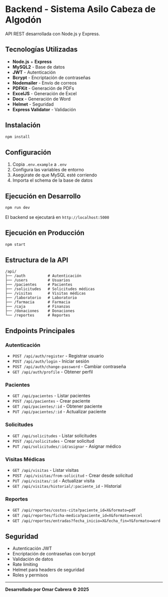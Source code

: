 # Backend - Sistema Asilo Cabeza de Algodón

API REST desarrollada con Node.js y Express.

## Tecnologías Utilizadas

- **Node.js** + **Express**
- **MySQL2** - Base de datos
- **JWT** - Autenticación
- **Bcrypt** - Encriptación de contraseñas
- **Nodemailer** - Envío de correos
- **PDFKit** - Generación de PDFs
- **ExcelJS** - Generación de Excel
- **Docx** - Generación de Word
- **Helmet** - Seguridad
- **Express Validator** - Validación

## Instalación

```bash
npm install
```

## Configuración

1. Copia `.env.example` a `.env`
2. Configura las variables de entorno
3. Asegúrate de que MySQL esté corriendo
4. Importa el schema de la base de datos

## Ejecución en Desarrollo

```bash
npm run dev
```

El backend se ejecutará en `http://localhost:5000`

## Ejecución en Producción

```bash
npm start
```

## Estructura de la API

```
/api/
├── /auth          # Autenticación
├── /users         # Usuarios
├── /pacientes     # Pacientes
├── /solicitudes   # Solicitudes médicas
├── /visitas       # Visitas médicas
├── /laboratorio   # Laboratorio
├── /farmacia      # Farmacia
├── /caja          # Finanzas
├── /donaciones    # Donaciones
└── /reportes      # Reportes
```

## Endpoints Principales

### Autenticación

- `POST /api/auth/register` - Registrar usuario
- `POST /api/auth/login` - Iniciar sesión
- `POST /api/auth/change-password` - Cambiar contraseña
- `GET /api/auth/profile` - Obtener perfil

### Pacientes

- `GET /api/pacientes` - Listar pacientes
- `POST /api/pacientes` - Crear paciente
- `GET /api/pacientes/:id` - Obtener paciente
- `PUT /api/pacientes/:id` - Actualizar paciente

### Solicitudes

- `GET /api/solicitudes` - Listar solicitudes
- `POST /api/solicitudes` - Crear solicitud
- `PUT /api/solicitudes/:id/asignar` - Asignar médico

### Visitas Médicas

- `GET /api/visitas` - Listar visitas
- `POST /api/visitas/from-solicitud` - Crear desde solicitud
- `PUT /api/visitas/:id` - Actualizar visita
- `GET /api/visitas/historial/:paciente_id` - Historial

### Reportes

- `GET /api/reportes/costos-cita?paciente_id=X&formato=pdf`
- `GET /api/reportes/ficha-medica?paciente_id=X&formato=excel`
- `GET /api/reportes/entradas?fecha_inicio=X&fecha_fin=Y&formato=word`

## Seguridad

- Autenticación JWT
- Encriptación de contraseñas con bcrypt
- Validación de datos
- Rate limiting
- Helmet para headers de seguridad
- Roles y permisos

---

**Desarrollado por Omar Cabrera © 2025**

